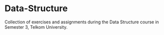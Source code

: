 # Data-Structure
Collection of exercises and assignments during the Data Structure course in Semester 3, Telkom University.
